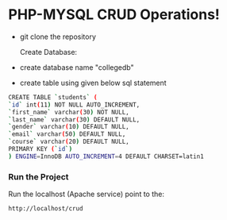 # PHP-MYSQL CRUD Operations!

- git clone the repository

  Create Database:

- create database name "collegedb"
- create table using given below sql statement

```sh
CREATE TABLE `students` (
`id` int(11) NOT NULL AUTO_INCREMENT,
`first_name` varchar(30) NOT NULL,
`last_name` varchar(30) DEFAULT NULL,
`gender` varchar(10) DEFAULT NULL,
`email` varchar(50) DEFAULT NULL,
`course` varchar(20) DEFAULT NULL,
PRIMARY KEY (`id`)
) ENGINE=InnoDB AUTO_INCREMENT=4 DEFAULT CHARSET=latin1
```

### Run the Project

Run the localhost (Apache service)
point to the:

```sh
http://localhost/crud

```
